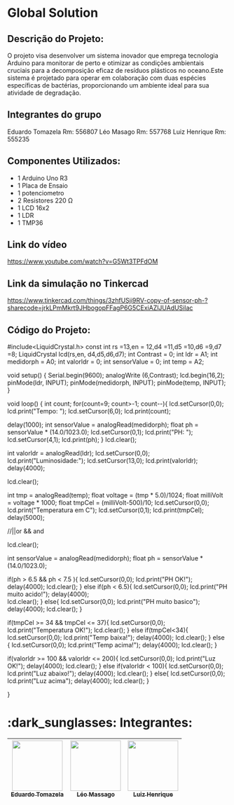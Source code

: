 # Global Solution 

## Descrição do Projeto:
O projeto visa desenvolver um sistema inovador que emprega tecnologia Arduino para monitorar de perto e otimizar as condições ambientais cruciais para a decomposição eficaz de resíduos plásticos no oceano.Este sistema é projetado para operar em colaboração com duas espécies específicas de bactérias, proporcionando um ambiente ideal para sua atividade de degradação.

## Integrantes do grupo
Eduardo Tomazela Rm: 556807
Léo Masago Rm: 557768
Luiz Henrique Rm: 555235

## Componentes Utilizados:
- 1 Arduino Uno R3
- 1 Placa de Ensaio
- 1 potenciometro
- 2 Resistores 220 Ω
- 1 LCD 16x2
- 1 LDR
- 1 TMP36

## Link do vídeo 
https://www.youtube.com/watch?v=G5Wt3TPFdOM

## Link da simulação no Tinkercad
https://www.tinkercad.com/things/3zhfUSji9RV-copy-of-sensor-ph-?sharecode=jrkLPmMkrt9JHbogopFFagP6G5CExiAZlJUAdUSilac

## Código do Projeto:

#include<LiquidCrystal.h>
const int rs =13,en = 12,d4 =11,d5 =10,d6 =9,d7 =8;
LiquidCrystal lcd(rs,en, d4,d5,d6,d7);
int Contrast = 0;
int ldr = A1;
int medidorph = A0;
int valorldr = 0;
int sensorValue = 0;
int temp = A2;


void setup()
{
  Serial.begin(9600);
  analogWrite (6,Contrast);
  lcd.begin(16,2);
  pinMode(ldr, INPUT);
  pinMode(medidorph, INPUT);
  pinMode(temp, INPUT);
}

void loop()
{
 int count;
 for(count=9; count>-1; count--){
   lcd.setCursor(0,0);
   lcd.print("Tempo: ");
   lcd.setCursor(6,0);
   lcd.print(count);
 
   delay(1000);
   int sensorValue = analogRead(medidorph);
   float ph = sensorValue * (14.0/1023.0);
   lcd.setCursor(0,1);
   lcd.print("PH: ");
   lcd.setCursor(4,1);
   lcd.print(ph);
  }
 lcd.clear();
  
 int valorldr = analogRead(ldr);
 lcd.setCursor(0,0);
 lcd.print("Luminosidade:");
 lcd.setCursor(13,0);
 lcd.print(valorldr);
 delay(4000);
 
 lcd.clear();
  
 int tmp = analogRead(temp);
 float voltage = (tmp * 5.0)/1024;
 float milliVolt = voltage * 1000;
 float tmpCel =  (milliVolt-500)/10;
 lcd.setCursor(0,0);
 lcd.print("Temperatura em C");
 lcd.setCursor(0,1);
 lcd.print(tmpCel);
 delay(5000);
 
 //||or && and
 
  
 lcd.clear();
  
 int sensorValue = analogRead(medidorph);
 float ph = sensorValue * (14.0/1023.0);  
  
  if(ph > 6.5 && ph < 7.5 ){
    lcd.setCursor(0,0);
    lcd.print("PH OK!");
    delay(4000);
    lcd.clear();
  }
  else if(ph < 6.5){
    lcd.setCursor(0,0);
    lcd.print("PH muito acido!");
    delay(4000);  
    lcd.clear();
  }
  else{
    lcd.setCursor(0,0);
    lcd.print("PH muito basico");
    delay(4000);
    lcd.clear();
  }
  
  if(tmpCel >= 34 && tmpCel <= 37){
    lcd.setCursor(0,0);
    lcd.print("Temperatura OK!");
    lcd.clear();
  }
  else if(tmpCel<34){
    lcd.setCursor(0,0);
    lcd.print("Temp baixa!");
    delay(4000);
    lcd.clear();
  }
  else {
    lcd.setCursor(0,0);
    lcd.print("Temp acima!");
    delay(4000);
    lcd.clear();
  }
  
  if(valorldr >= 100 && valorldr <= 200){
    lcd.setCursor(0,0);
    lcd.print("Luz OK!");
    delay(4000);
    lcd.clear();
  }
  else if(valorldr < 100){
    lcd.setCursor(0,0);
    lcd.print("Luz abaixo!");
    delay(4000);
    lcd.clear();
  }
  else{
    lcd.setCursor(0,0);
    lcd.print("Luz acima");
    delay(4000);
    lcd.clear();
  }
 
  
 
  
 
 
}


<h1>
  :dark_sunglasses: Integrantes:
</h1>

| [<img loading="lazy" src="https://avatars.githubusercontent.com/u/161898042?v=4" width=115><br><sub>Eduardo Tomazela</sub>](https://github.com/du-ntomazela) |  [<img loading="lazy" src="https://avatars.githubusercontent.com/u/101646035?v=4" width=115><br><sub>Léo Massago</sub>](https://github.com/LeoMasago) |  [<img loading="lazy" src="https://avatars.githubusercontent.com/u/162758896?v=4" width=115><br><sub>Luiz Henrique</sub>](https://github.com/LhenriqueTech) |
| :---: | :---: | :---: | 
